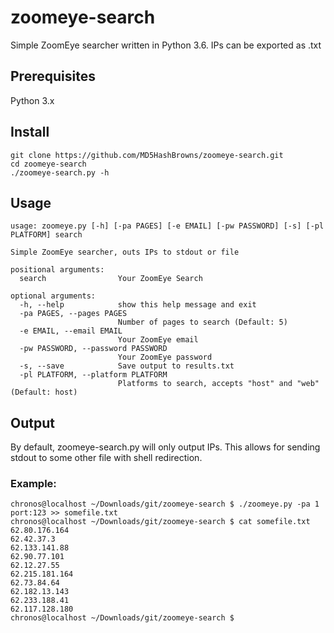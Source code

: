 # zoomeye-search
Simple ZoomEye searcher written in Python 3.6. IPs can be exported as .txt


## Prerequisites
Python 3.x
## Install
```
git clone https://github.com/MD5HashBrowns/zoomeye-search.git
cd zoomeye-search
./zoomeye-search.py -h
```
## Usage
```
usage: zoomeye.py [-h] [-pa PAGES] [-e EMAIL] [-pw PASSWORD] [-s] [-pl PLATFORM] search

Simple ZoomEye searcher, outs IPs to stdout or file

positional arguments:
  search                Your ZoomEye Search

optional arguments:
  -h, --help            show this help message and exit
  -pa PAGES, --pages PAGES
                        Number of pages to search (Default: 5)
  -e EMAIL, --email EMAIL
                        Your ZoomEye email
  -pw PASSWORD, --password PASSWORD
                        Your ZoomEye password
  -s, --save            Save output to results.txt
  -pl PLATFORM, --platform PLATFORM
                        Platforms to search, accepts "host" and "web" (Default: host)
```
## Output
By default, zoomeye-search.py will only output IPs. This allows for sending stdout to some other file with shell redirection.
### Example:
```
chronos@localhost ~/Downloads/git/zoomeye-search $ ./zoomeye.py -pa 1 port:123 >> somefile.txt
chronos@localhost ~/Downloads/git/zoomeye-search $ cat somefile.txt 
62.80.176.164
62.42.37.3
62.133.141.88
62.90.77.101
62.12.27.55
62.215.181.164
62.73.84.64
62.182.13.143
62.233.188.41
62.117.128.180
chronos@localhost ~/Downloads/git/zoomeye-search $ 
```
